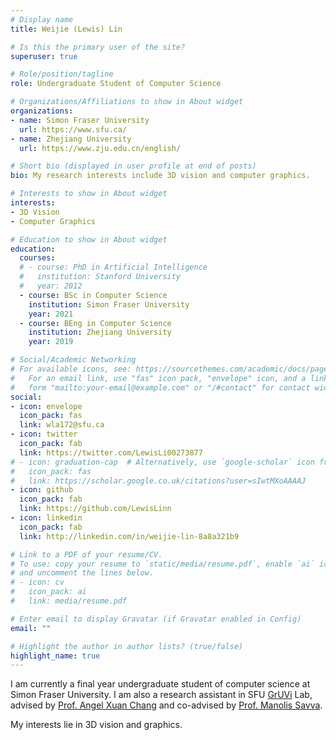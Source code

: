 ```yaml
---
# Display name
title: Weijie (Lewis) Lin

# Is this the primary user of the site?
superuser: true

# Role/position/tagline
role: Undergraduate Student of Computer Science

# Organizations/Affiliations to show in About widget
organizations:
- name: Simon Fraser University
  url: https://www.sfu.ca/
- name: Zhejiang University
  url: https://www.zju.edu.cn/english/

# Short bio (displayed in user profile at end of posts)
bio: My research interests include 3D vision and computer graphics.

# Interests to show in About widget
interests:
- 3D Vision
- Computer Graphics

# Education to show in About widget
education:
  courses:
  # - course: PhD in Artificial Intelligence
  #   institution: Stanford University
  #   year: 2012
  - course: BSc in Computer Science
    institution: Simon Fraser University
    year: 2021
  - course: BEng in Computer Science
    institution: Zhejiang University
    year: 2019

# Social/Academic Networking
# For available icons, see: https://sourcethemes.com/academic/docs/page-builder/#icons
#   For an email link, use "fas" icon pack, "envelope" icon, and a link in the
#   form "mailto:your-email@example.com" or "/#contact" for contact widget.
social:
- icon: envelope
  icon_pack: fas
  link: wla172@sfu.ca
- icon: twitter
  icon_pack: fab
  link: https://twitter.com/LewisLi00273877
# - icon: graduation-cap  # Alternatively, use `google-scholar` icon from `ai` icon pack
#   icon_pack: fas
#   link: https://scholar.google.co.uk/citations?user=sIwtMXoAAAAJ
- icon: github
  icon_pack: fab
  link: https://github.com/LewisLinn
- icon: linkedin
  icon_pack: fab
  link: http://linkedin.com/in/weijie-lin-8a8a321b9

# Link to a PDF of your resume/CV.
# To use: copy your resume to `static/media/resume.pdf`, enable `ai` icons in `params.toml`, 
# and uncomment the lines below.
# - icon: cv
#   icon_pack: ai
#   link: media/resume.pdf

# Enter email to display Gravatar (if Gravatar enabled in Config)
email: ""

# Highlight the author in author lists? (true/false)
highlight_name: true
---
```


I am currently a final year undergraduate student of computer science at Simon Fraser University. I am also a research assistant in SFU [GrUVi](https://gruvi.cs.sfu.ca) Lab, advised by [Prof. Angel Xuan Chang](https://angelxuanchang.github.io) and co-advised by [Prof. Manolis Savva](https://msavva.github.io).

My interests lie in 3D vision and graphics.
<!-- 
{{< icon name="download" pack="fas" >}} Download my {{< staticref "https://msavva.github.io" "newtab" >}}resumé{{< /staticref >}}. -->
